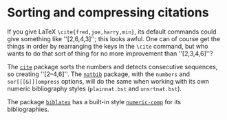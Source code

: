 # Sorting and compressing citations

If you give LaTeX
`\cite{fred,joe,harry,min}`, its default commands could give
something like ''[2,6,4,3]'';
this looks awful.  One can of course get the things in order by
rearranging the keys in the `\cite` command, but who wants to do
that sort of thing for no more improvement than ''[2,3,4,6]''?

The [`cite`](http://ctan.org/pkg/cite) package sorts the numbers and detects consecutive
sequences, so creating ''[2&ndash;4,6]''.  The [`natbib`](http://ctan.org/pkg/natbib) package,
with the `numbers` and `sor[[[&]]]ompress` options, will
do the same when working with its own numeric bibliography styles
(`plainnat.bst` and `unsrtnat.bst`).

The package [`biblatex`](http://ctan.org/pkg/biblatex) has a built-in style
[`numeric-comp`](http://ctan.org/pkg/numeric-comp) for its bibliographies.

